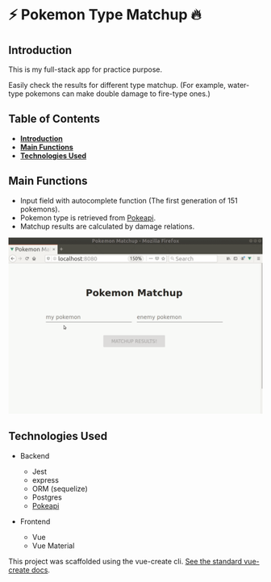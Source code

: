 # :zap: Pokemon Type Matchup :fire:

## Introduction

This is my full-stack app for practice purpose.

Easily check the results for different type matchup. (For example, water-type pokemons can make double damage to fire-type ones.)

## Table of Contents

- **[Introduction](#introduction)**
- **[Main Functions](#main-functions)**
- **[Technologies Used](#technologies-used)**

## Main Functions

- Input field with autocomplete function (The first generation of 151 pokemons).
- Pokemon type is retrieved from [Pokeapi](https://pokeapi.co/).
- Matchup results are calculated by damage relations.

![matchup](/demo/Peek-pokemon.gif)

## Technologies Used

- Backend
  - Jest
  - express
  - ORM (sequelize)
  - Postgres
  - [Pokeapi](https://pokeapi.co/)
- Frontend

  - Vue
  - Vue Material

This project was scaffolded using the vue-create cli. [See the standard vue-create docs](./client/vue-create-doc.md).
